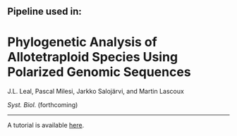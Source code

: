 ## Pipeline used in:

# Phylogenetic Analysis of Allotetraploid Species Using Polarized Genomic Sequences
J.L. Leal, Pascal Milesi, Jarkko Salojärvi, and Martin Lascoux

*Syst. Biol.* (forthcoming)

____

A tutorial is available [here](https://github.com/LLN273/PolyAncestor).
